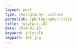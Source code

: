 ```yaml
---
layout: post
type: photography, picture
permalink: /photography/:title
title: julytalk-102
date: 2014-01-16
keyword: julytalk
imgpath: 102.jpg
---
```




